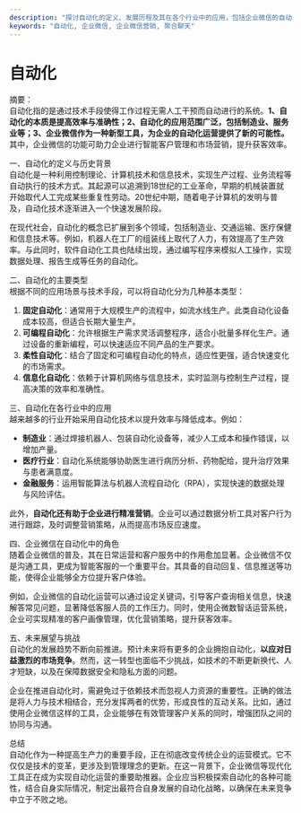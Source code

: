 ```yaml
---
description: "探讨自动化的定义、发展历程及其在各个行业中的应用，包括企业微信的自动化营销。"
keywords: "自动化, 企业微信, 企业微信营销, 聚合聊天"
---
```

# 自动化

摘要：  
自动化指的是通过技术手段使得工作过程无需人工干预而自动进行的系统。**1、自动化的本质是提高效率与准确性；2、自动化的应用范围广泛，包括制造业、服务业等；3、企业微信作为一种新型工具，为企业的自动化运营提供了新的可能性。** 其中，企业微信的功能可助力企业进行智能客户管理和市场营销，提升获客效率。

一、自动化的定义与历史背景  
自动化是一种利用控制理论、计算机技术和信息技术，实现生产过程、业务流程等自动执行的技术方式。其起源可以追溯到18世纪的工业革命，早期的机械装置就开始取代人工完成某些重复性劳动。20世纪中期，随着电子计算机的发明与普及，自动化技术逐渐进入一个快速发展阶段。

在现代社会，自动化的概念已扩展到多个领域，包括制造业、交通运输、医疗保健和信息技术等。例如，机器人在工厂的组装线上取代了人力，有效提高了生产效率。与此同时，软件自动化工具也陆续出现，通过编写程序来模拟人工操作，实现数据处理、报告生成等任务的自动化。

二、自动化的主要类型  
根据不同的应用场景与技术手段，可以将自动化分为几种基本类型：  
1. **固定自动化**：通常用于大规模生产的流程中，如流水线生产。此类自动化设备成本较高，但适合长期大量生产。  
2. **可编程自动化**：允许根据生产需求灵活调整程序，适合小批量多样化生产。通过设备的重新编程，可以快速适应不同产品的生产要求。  
3. **柔性自动化**：结合了固定和可编程自动化的特点，适应性更强，适合快速变化的市场需求。  
4. **信息化自动化**：依赖于计算机网络与信息技术，实时监测与控制生产过程，提高决策的效率和准确性。

三、自动化在各行业中的应用  
越来越多的行业开始采用自动化技术以提升效率与降低成本。例如：  
- **制造业**：通过焊接机器人、包装自动化设备等，减少人工成本和操作错误，以增加产量。  
- **医疗行业**：自动化系统能够协助医生进行病历分析、药物配给，提升治疗效果与患者满意度。  
- **金融服务**：运用智能算法与机器人流程自动化（RPA），实现快速的数据处理与风险评估。

此外，**自动化还有助于企业进行精准营销**。企业可以通过数据分析工具对客户行为进行跟踪，及时调整营销策略，从而提高市场反应速度。

四、企业微信在自动化中的角色  
随着企业微信的普及，其在日常运营和客户服务中的作用愈加显著。企业微信不仅是沟通工具，更成为智能客服的一个重要平台。其具备的自动回复、信息推送等功能，使得企业能够全方位提升客户体验。

例如，企业微信的自动化运营可以通过设定关键词，引导客户查询相关信息，快速解答常见问题，显著降低客服人员的工作压力。同时，使用企微数智话运营系统，企业可实现精准的客户画像管理，优化营销策略，提升获客效率。

五、未来展望与挑战  
自动化的发展趋势不断向前推进。预计未来将有更多的企业拥抱自动化，**以应对日益激烈的市场竞争**。然而，这一转型也面临不少挑战，如技术的不断更新换代、人才短缺，以及在保障数据安全和隐私方面的问题。

企业在推进自动化时，需避免过于依赖技术而忽视人力资源的重要性。正确的做法是将人力与技术相结合，充分发挥两者的优势，形成良性的互动关系。比如，通过使用企业微信这样的工具，企业能够在有效管理客户关系的同时，增强团队之间的协同与沟通。

总结  
自动化作为一种提高生产力的重要手段，正在彻底改变传统企业的运营模式。它不仅仅是技术的变革，更涉及到管理理念的更新。在这一背景下，企业微信等现代化工具正在成为实现自动化运营的重要助推器。企业应当积极探索自动化的各种可能性，结合自身实际情况，制定出最符合自身发展的自动化战略，以确保在未来竞争中立于不败之地。
